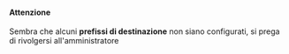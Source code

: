 #### Attenzione

Sembra che alcuni **prefissi di destinazione** non siano configurati, si prega di rivolgersi all'amministratore
